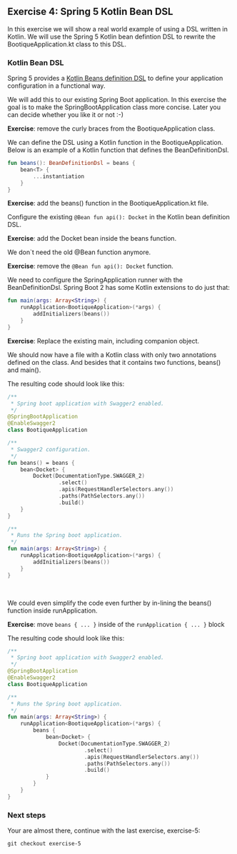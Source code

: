 ## Exercise 4: Spring 5 Kotlin Bean DSL

In this exercise we will show a real world example of using a DSL written in Kotlin. We will use the Spring 5 Kotlin bean defintion DSL to rewrite the BootiqueApplication.kt class to this DSL.

### Kotlin Bean DSL

Spring 5 provides a [Kotlin Beans definition DSL](https://docs.spring.io/spring/docs/current/spring-framework-reference/languages.html#kotlin-bean-definition-dsl) to define your application configuration in a functional way.

We will add this to our existing Spring Boot application. In this exercise the goal is to make the SpringBootApplication class more concise. Later you can decide whether you like it or not :-)

**Exercise**: remove the curly braces from the BootiqueApplication class.

We can define the DSL using a Kotlin function in the BootiqueApplication. Below is an example of a Kotlin function that defines the BeanDefinitionDsl.
                                                                          
```kotlin
fun beans(): BeanDefinitionDsl = beans {
    bean<T> { 
        ...instantiation
    }
}
```

**Exercise**: add the beans() function in the BootiqueApplication.kt file.

Configure the existing `@Bean fun api(): Docket` in the Kotlin bean definition DSL.

**Exercise**: add the Docket bean inside the beans function.

We don`t need the old @Bean function anymore.

**Exercise**: remove the `@Bean fun api(): Docket` function.

We need to configure the SpringApplication runner with the BeanDefinitionDsl. Spring Boot 2 has some Kotlin extensions to do just that:

```kotlin
fun main(args: Array<String>) {
    runApplication<BootiqueApplication>(*args) {
        addInitializers(beans())
    }
}
```

**Exercise**: Replace the existing main, including companion object.

We should now have a file with a Kotlin class with only two annotations defined on the class. And besides that it contains two functions, beans() and main().

<section>
<summary>The resulting code should look like this:</summary>

```kotlin
/**
 * Spring boot application with Swagger2 enabled.
 */
@SpringBootApplication
@EnableSwagger2
class BootiqueApplication

/**
 * Swagger2 configuration.
 */
fun beans() = beans {
    bean<Docket> {
        Docket(DocumentationType.SWAGGER_2)
                .select()
                .apis(RequestHandlerSelectors.any())
                .paths(PathSelectors.any())
                .build()
    }
}

/**
 * Runs the Spring boot application.
 */
fun main(args: Array<String>) {
    runApplication<BootiqueApplication>(*args) {
        addInitializers(beans())
    }
}
```
</section>
<br>

We could even simplify the code even further by in-lining the beans() function inside runApplication.

**Exercise**: move  `beans { ... }` inside of the `runApplication { ... }` block

<section>
<summary>The resulting code should look like this:</summary>

```kotlin
/**
 * Spring boot application with Swagger2 enabled.
 */
@SpringBootApplication
@EnableSwagger2
class BootiqueApplication

/**
 * Runs the Spring boot application.
 */
fun main(args: Array<String>) {
    runApplication<BootiqueApplication>(*args) {
        beans {
            bean<Docket> {
                Docket(DocumentationType.SWAGGER_2)
                        .select()
                        .apis(RequestHandlerSelectors.any())
                        .paths(PathSelectors.any())
                        .build()
            }
        }
    }
}
```
</section>

### Next steps

Your are almost there, continue with the last exercise, exercise-5:

```
git checkout exercise-5
```